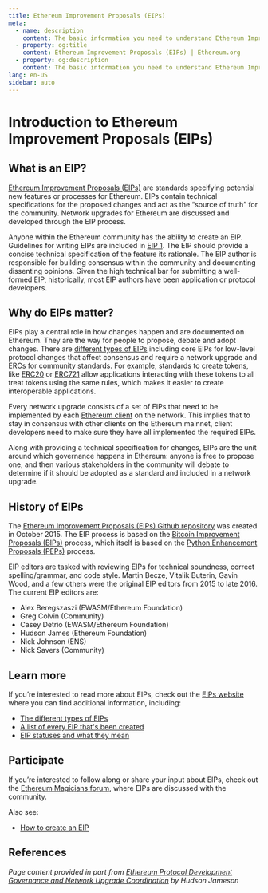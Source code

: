 ```yaml
---
title: Ethereum Improvement Proposals (EIPs)
meta:
  - name: description
    content: The basic information you need to understand Ethereum Improvement Proposals (EIPs).
  - property: og:title
    content: Ethereum Improvement Proposals (EIPs) | Ethereum.org
  - property: og:description
    content: The basic information you need to understand Ethereum Improvement Proposals (EIPs).
lang: en-US
sidebar: auto
---
```


# Introduction to Ethereum Improvement Proposals (EIPs)

## What is an EIP?

[Ethereum Improvement Proposals (EIPs)](https://eips.ethereum.org/) are standards specifying potential new features or processes for Ethereum. EIPs contain technical specifications for the proposed changes and act as the “source of truth” for the community. Network upgrades for Ethereum are discussed and developed through the EIP process.

Anyone within the Ethereum community has the ability to create an EIP. Guidelines for writing EIPs are included in [EIP 1](https://eips.ethereum.org/EIPS/eip-1). The EIP should provide a concise technical specification of the feature its rationale. The EIP author is responsible for building consensus within the community and documenting dissenting opinions. Given the high technical bar for submitting a well-formed EIP, historically, most EIP authors have been application or protocol developers. 

## Why do EIPs matter?

EIPs play a central role in how changes happen and are documented on Ethereum. They are the way for people to propose, debate and adopt changes. There are [different types of EIPs](https://github.com/ethereum/EIPs/blob/master/EIPS/eip-1.md#eip-types) including core EIPs for low-level protocol changes that affect consensus and require a network upgrade and ERCs for community standards. For example, standards to create tokens, like [ERC20](https://eips.ethereum.org/EIPS/eip-20) or [ERC721](https://eips.ethereum.org/EIPS/eip-721) allow applications interacting with these tokens to all treat tokens using the same rules, which makes it easier to create interoperable applications.

Every network upgrade consists of a set of EIPs that need to be implemented by each [Ethereum client](/learn/#clients-and-nodes) on the network. This implies that to stay in consensus with other clients on the Ethereum mainnet, client developers need to make sure they have all implemented the required EIPs.

Along with providing a technical specification for changes, EIPs are the unit around which governance happens in Ethereum: anyone is free to propose one, and then various stakeholders in the community will debate to determine if it should be adopted as a standard and included in a network upgrade.

## History of EIPs

The [Ethereum Improvement Proposals (EIPs) Github repository](https://github.com/ethereum/EIPs) was created in October 2015. The EIP process is based on the [Bitcoin Improvement Proposals (BIPs)](https://github.com/bitcoin/bips) process, which itself is based on the [Python Enhancement Proposals (PEPs)](https://www.python.org/dev/peps/) process.

EIP editors are tasked with reviewing EIPs for technical soundness, correct spelling/grammar, and code style. Martin Becze, Vitalik Buterin, Gavin Wood, and a few others were the original EIP editors from 2015 to late 2016. The current EIP editors are:

- Alex Beregszaszi (EWASM/Ethereum Foundation)
- Greg Colvin (Community)
- Casey Detrio (EWASM/Ethereum Foundation)
- Hudson James (Ethereum Foundation)
- Nick Johnson (ENS)
- Nick Savers (Community)

## Learn more

If you’re interested to read more about EIPs, check out the [EIPs website](https://eips.ethereum.org/) where you can find additional information, including:

- [The different types of EIPs](https://eips.ethereum.org/)
- [A list of every EIP that's been created](https://eips.ethereum.org/all)
- [EIP statuses and what they mean](https://eips.ethereum.org/)

## Participate

If you’re interested to follow along or share your input about EIPs, check out the [Ethereum Magicians forum](https://ethereum-magicians.org/), where EIPs are discussed with the community.

Also see:

- [How to create an EIP](https://eips.ethereum.org/EIPS/eip-1)

## References

<cite>Page content provided in part from [Ethereum Protocol Development Governance and Network Upgrade Coordination](https://hudsonjameson.com/2020-03-23-ethereum-protocol-development-governance-and-network-upgrade-coordination/) by Hudson Jameson</cite>
